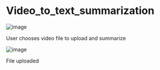 # Video_to_text_summarization
![image](https://user-images.githubusercontent.com/89905014/211029022-48706f7f-04a5-450f-a281-e8bd7be79a42.png)

  User chooses video file to upload and summarize

![image](https://user-images.githubusercontent.com/89905014/211029480-d9544bf2-402c-46d7-b383-4779a4a284bd.png)

  File uploaded
  
